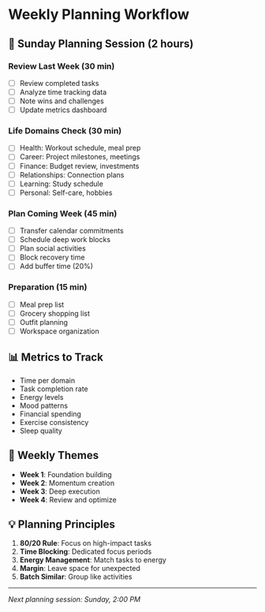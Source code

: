 # Weekly Planning Workflow

## 📅 Sunday Planning Session (2 hours)

### Review Last Week (30 min)
- [ ] Review completed tasks
- [ ] Analyze time tracking data
- [ ] Note wins and challenges
- [ ] Update metrics dashboard

### Life Domains Check (30 min)
- [ ] Health: Workout schedule, meal prep
- [ ] Career: Project milestones, meetings
- [ ] Finance: Budget review, investments
- [ ] Relationships: Connection plans
- [ ] Learning: Study schedule
- [ ] Personal: Self-care, hobbies

### Plan Coming Week (45 min)
- [ ] Transfer calendar commitments
- [ ] Schedule deep work blocks
- [ ] Plan social activities
- [ ] Block recovery time
- [ ] Add buffer time (20%)

### Preparation (15 min)
- [ ] Meal prep list
- [ ] Grocery shopping list
- [ ] Outfit planning
- [ ] Workspace organization

## 📊 Metrics to Track
- Time per domain
- Task completion rate
- Energy levels
- Mood patterns
- Financial spending
- Exercise consistency
- Sleep quality

## 🎯 Weekly Themes
- **Week 1**: Foundation building
- **Week 2**: Momentum creation
- **Week 3**: Deep execution
- **Week 4**: Review and optimize

## 💡 Planning Principles
1. **80/20 Rule**: Focus on high-impact tasks
2. **Time Blocking**: Dedicated focus periods
3. **Energy Management**: Match tasks to energy
4. **Margin**: Leave space for unexpected
5. **Batch Similar**: Group like activities

---
*Next planning session: Sunday, 2:00 PM*
